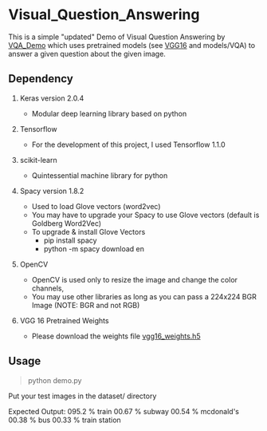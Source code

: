 # Visual_Question_Answering

This is a simple "updated" Demo of Visual Question Answering by [VQA_Demo](https://github.com/iamaaditya/VQA_Demo/) which uses pretrained models (see [VGG16](https://keras.io/applications/#vgg16) and models/VQA) to answer a given question about the given image.

## Dependency

1. Keras version 2.0.4
   * Modular deep learning library based on python

2. Tensorflow 
    * For the development of this project, I used Tensorflow 1.1.0

3. scikit-learn
   * Quintessential machine library for python

4. Spacy version 1.8.2
    * Used to load Glove vectors (word2vec)
    * You may have to upgrade your Spacy to use Glove vectors (default is Goldberg Word2Vec)
    * To upgrade & install Glove Vectors
      * pip install spacy
      * python -m spacy download en

5. OpenCV 
    * OpenCV is used only to resize the image and change the color channels,
    * You may use other libraries as long as you can pass a 224x224 BGR Image (NOTE: BGR and not RGB)

6. VGG 16 Pretrained Weights
    * Please download the weights file [vgg16_weights.h5](https://drive.google.com/file/d/0Bz7KyqmuGsilT0J5dmRCM0ROVHc/view)

## Usage

> python demo.py

Put your test images in the dataset/ directory

Expected Output:
095.2 %  train
00.67 %  subway
00.54 %  mcdonald's
00.38 %  bus
00.33 %  train station

